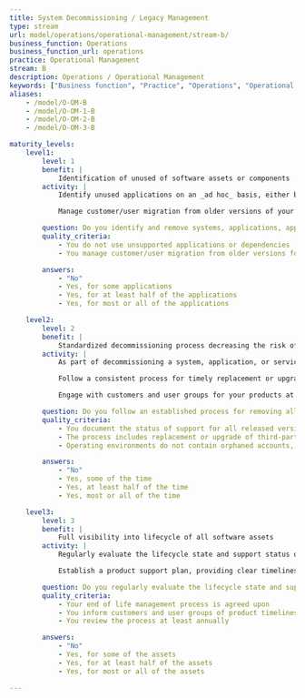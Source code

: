 ```yaml
---
title: System Decommissioning / Legacy Management
type: stream
url: model/operations/operational-management/stream-b/
business_function: Operations
business_function_url: operations
practice: Operational Management
stream: B
description: Operations / Operational Management
keywords: ["Business function", "Practice", "Operations", "Operational Management"]
aliases:
    - /model/O-OM-B
    - /model/O-OM-1-B
    - /model/O-OM-2-B
    - /model/O-OM-3-B

maturity_levels:
    level1:
        level: 1
        benefit: |
            Identification of unused of software assets or components
        activity: |
            Identify unused applications on an _ad hoc_ basis, either by chance observation, or by occasionally performing a review. When you identify unused applications, process those findings for further action. If you have established a formal process for decommissioning unused applications, ensure teams are aware of and use it.

            Manage customer/user migration from older versions of your products for each product and customer/user group. When a product version is no longer in use by any customer/user group, discontinue support for that version. However, at this level of maturity you may have a large number of product versions in active use across the customer/user base, requiring significant developer effort to back-port product fixes.

        question: Do you identify and remove systems, applications, application dependencies, or services that are no longer used, have reached end of life, or are no longer actively developed or supported?
        quality_criteria:
            - You do not use unsupported applications or dependencies
            - You manage customer/user migration from older versions for each product and customer/user group

        answers:
            - "No"
            - Yes, for some applications
            - Yes, for at least half of the applications
            - Yes, for most or all of the applications

    level2:
        level: 2
        benefit: |
            Standardized decommissioning process decreasing the risk of forgetting components
        activity: |
            As part of decommissioning a system, application, or service, follow an established process for removing all relevant accounts, firewall rules, data, etc. from the operational environment. By removing these unused elements from configuration files, you improve the maintainability of infrastructure-as-code resources.

            Follow a consistent process for timely replacement or upgrade of third-party applications, or application dependencies (e.g., operating system, utility applications, libraries), that have reached end of life.

            Engage with customers and user groups for your products at or approaching end of life, to migrate them to supported versions in a timely manner.

        question: Do you follow an established process for removing all associated resources, as part of decommissioning of unused systems, applications, application dependencies, or services?
        quality_criteria:
            - You document the status of support for all released versions of your products, in an accessible location
            - The process includes replacement or upgrade of third-party applications, or application dependencies, that have reached end of life
            - Operating environments do not contain orphaned accounts, firewall rules, or other configuration artifacts

        answers:
            - "No"
            - Yes, some of the time
            - Yes, at least half of the time
            - Yes, most or all of the time

    level3:
        level: 3
        benefit: |
            Full visibility into lifecycle of all software assets
        activity: |
            Regularly evaluate the lifecycle state and support status of every software asset and underlying infrastructure component, and estimate their end-of-life. Follow a well-defined process for actively mitigating security risks arising as assets/components approach their end-of-life. Regularly review and update your process, to reflect lessons learned.

            Establish a product support plan, providing clear timelines for ending support on older product versions. Limit product versions in active use to only a small number (e.g., N.x.x and N-1.x.x only). Establish and publicize timelines for discontinuing support on prior versions, and proactively engage with customers and user groups to prevent disruption of service or support.

        question: Do you regularly evaluate the lifecycle state and support status of every software asset and underlying infrastructure component, and estimate their end of life?
        quality_criteria:
            - Your end of life management process is agreed upon
            - You inform customers and user groups of product timelines to prevent disruption of service or support
            - You review the process at least annually

        answers:
            - "No"
            - Yes, for some of the assets
            - Yes, for at least half of the assets
            - Yes, for most or all of the assets

---
```

